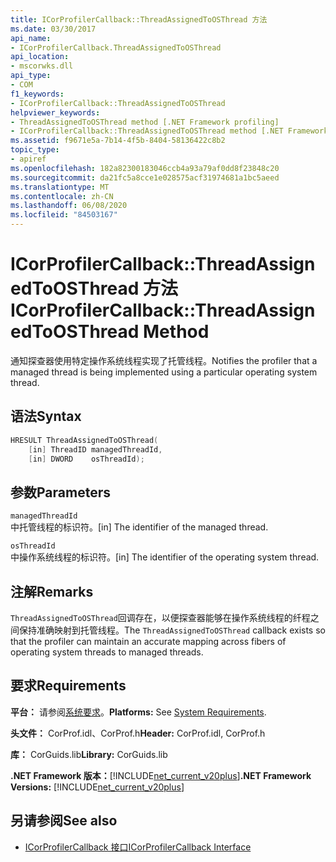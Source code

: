 ```yaml
---
title: ICorProfilerCallback::ThreadAssignedToOSThread 方法
ms.date: 03/30/2017
api_name:
- ICorProfilerCallback.ThreadAssignedToOSThread
api_location:
- mscorwks.dll
api_type:
- COM
f1_keywords:
- ICorProfilerCallback::ThreadAssignedToOSThread
helpviewer_keywords:
- ThreadAssignedToOSThread method [.NET Framework profiling]
- ICorProfilerCallback::ThreadAssignedToOSThread method [.NET Framework profiling]
ms.assetid: f9671e5a-7b14-4f5b-8404-58136422c8b2
topic_type:
- apiref
ms.openlocfilehash: 182a82300183046ccb4a93a79af0dd8f23848c20
ms.sourcegitcommit: da21fc5a8cce1e028575acf31974681a1bc5aeed
ms.translationtype: MT
ms.contentlocale: zh-CN
ms.lasthandoff: 06/08/2020
ms.locfileid: "84503167"
---
```

# <a name="icorprofilercallbackthreadassignedtoosthread-method"></a><span data-ttu-id="bccee-102">ICorProfilerCallback::ThreadAssignedToOSThread 方法</span><span class="sxs-lookup"><span data-stu-id="bccee-102">ICorProfilerCallback::ThreadAssignedToOSThread Method</span></span>
<span data-ttu-id="bccee-103">通知探查器使用特定操作系统线程实现了托管线程。</span><span class="sxs-lookup"><span data-stu-id="bccee-103">Notifies the profiler that a managed thread is being implemented using a particular operating system thread.</span></span>  
  
## <a name="syntax"></a><span data-ttu-id="bccee-104">语法</span><span class="sxs-lookup"><span data-stu-id="bccee-104">Syntax</span></span>  
  
```cpp  
HRESULT ThreadAssignedToOSThread(  
    [in] ThreadID managedThreadId,  
    [in] DWORD    osThreadId);  
```  
  
## <a name="parameters"></a><span data-ttu-id="bccee-105">参数</span><span class="sxs-lookup"><span data-stu-id="bccee-105">Parameters</span></span>  
 `managedThreadId`  
 <span data-ttu-id="bccee-106">中托管线程的标识符。</span><span class="sxs-lookup"><span data-stu-id="bccee-106">[in] The identifier of the managed thread.</span></span>  
  
 `osThreadId`  
 <span data-ttu-id="bccee-107">中操作系统线程的标识符。</span><span class="sxs-lookup"><span data-stu-id="bccee-107">[in] The identifier of the operating system thread.</span></span>  
  
## <a name="remarks"></a><span data-ttu-id="bccee-108">注解</span><span class="sxs-lookup"><span data-stu-id="bccee-108">Remarks</span></span>  
 <span data-ttu-id="bccee-109">`ThreadAssignedToOSThread`回调存在，以便探查器能够在操作系统线程的纤程之间保持准确映射到托管线程。</span><span class="sxs-lookup"><span data-stu-id="bccee-109">The `ThreadAssignedToOSThread` callback exists so that the profiler can maintain an accurate mapping across fibers of operating system threads to managed threads.</span></span>  
  
## <a name="requirements"></a><span data-ttu-id="bccee-110">要求</span><span class="sxs-lookup"><span data-stu-id="bccee-110">Requirements</span></span>  
 <span data-ttu-id="bccee-111">**平台：** 请参阅[系统要求](../../get-started/system-requirements.md)。</span><span class="sxs-lookup"><span data-stu-id="bccee-111">**Platforms:** See [System Requirements](../../get-started/system-requirements.md).</span></span>  
  
 <span data-ttu-id="bccee-112">**头文件：** CorProf.idl、CorProf.h</span><span class="sxs-lookup"><span data-stu-id="bccee-112">**Header:** CorProf.idl, CorProf.h</span></span>  
  
 <span data-ttu-id="bccee-113">**库：** CorGuids.lib</span><span class="sxs-lookup"><span data-stu-id="bccee-113">**Library:** CorGuids.lib</span></span>  
  
 <span data-ttu-id="bccee-114">**.NET Framework 版本：**[!INCLUDE[net_current_v20plus](../../../../includes/net-current-v20plus-md.md)]</span><span class="sxs-lookup"><span data-stu-id="bccee-114">**.NET Framework Versions:** [!INCLUDE[net_current_v20plus](../../../../includes/net-current-v20plus-md.md)]</span></span>  
  
## <a name="see-also"></a><span data-ttu-id="bccee-115">另请参阅</span><span class="sxs-lookup"><span data-stu-id="bccee-115">See also</span></span>

- [<span data-ttu-id="bccee-116">ICorProfilerCallback 接口</span><span class="sxs-lookup"><span data-stu-id="bccee-116">ICorProfilerCallback Interface</span></span>](icorprofilercallback-interface.md)
